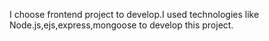 I choose frontend project to develop.I used technologies like Node.js,ejs,express,mongoose to develop this project.

